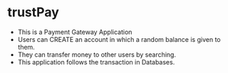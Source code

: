 # trustPay

- This is a Payment Gateway Application
- Users can CREATE an account in which a random balance is given to them.
- They can transfer money to other users by searching.
- This application follows the transaction in Databases.
